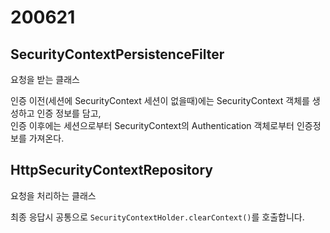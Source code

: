 # 200621

## SecurityContextPersistenceFilter

요청을 받는 클래스

인증 이전(세션에 SecurityContext 세션이 없을때)에는 SecurityContext 객체를 생성하고 인증 정보를 담고,<br/>
인증 이후에는 세션으로부터 SecurityContext의 Authentication 객체로부터 인증정보를 가져온다.

## HttpSecurityContextRepository

요청을 처리하는 클래스

최종 응답시 공통으로 `SecurityContextHolder.clearContext()`를 호출합니다.